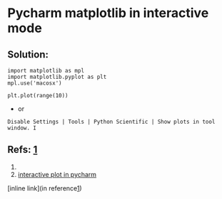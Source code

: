 # Pycharm matplotlib in interactive mode
## Solution:
```python3
import matplotlib as mpl
import matplotlib.pyplot as plt
mpl.use('macosx')

plt.plot(range(10))
```
+ or 
```
Disable Settings | Tools | Python Scientific | Show plots in tool window. I
```
## Refs: [1]
1. [1]: https://stackoverflow.com/questions/49844189/how-to-get-interactive-plot-of-pyplot-when-using-pycharm
2. [interactive plot in pycharm](https://stackoverflow.com/questions/49844189/how-to-get-interactive-plot-of-pyplot-when-using-pycharm)

[inline link](in reference[1])  

